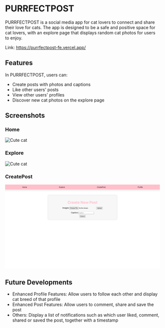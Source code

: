 # PURRFECTPOST

PURRFECTPOST is a social media app for cat lovers to connect and share their love for cats. The app is designed to be a safe and positive space for cat lovers, with an explore page that displays random cat photos for users to enjoy.

Link: https://purrfectpost-fe.vercel.app/

## Features

In PURRFECTPOST, users can: 
- Create posts with photos and captions
- Like other users' posts
- View other users' profiles 
- Discover new cat photos on the explore page

## Screenshots

### Home 
![Cute cat](./screenshots/Screenshot%202024-06-20%20at%207.32.49 PM.png)

### Explore
![Cute cat](./screenshots/ExplorePage.png)

### CreatePost
![Cute cat](./screenshots/CreatePostPage.png)

## Future Developments

- Enhanced Profile Features: Allow users to follow each other and display cat breed of that profile
- Enhanced Post Features: Allow users to comment, share and save the post
- Others: Display a list of notifications such as which user liked, comment, shared or saved the post, together with a timestamp

